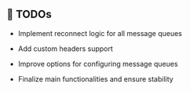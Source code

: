 ##  📌 TODOs

- Implement reconnect logic for all message queues

- Add custom headers support

- Improve options for configuring message queues

- Finalize main functionalities and ensure stability